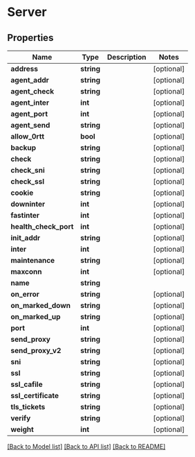 # Server

## Properties
Name | Type | Description | Notes
------------ | ------------- | ------------- | -------------
**address** | **string** |  | [optional] 
**agent_addr** | **string** |  | [optional] 
**agent_check** | **string** |  | [optional] 
**agent_inter** | **int** |  | [optional] 
**agent_port** | **int** |  | [optional] 
**agent_send** | **string** |  | [optional] 
**allow_0rtt** | **bool** |  | [optional] 
**backup** | **string** |  | [optional] 
**check** | **string** |  | [optional] 
**check_sni** | **string** |  | [optional] 
**check_ssl** | **string** |  | [optional] 
**cookie** | **string** |  | [optional] 
**downinter** | **int** |  | [optional] 
**fastinter** | **int** |  | [optional] 
**health_check_port** | **int** |  | [optional] 
**init_addr** | **string** |  | [optional] 
**inter** | **int** |  | [optional] 
**maintenance** | **string** |  | [optional] 
**maxconn** | **int** |  | [optional] 
**name** | **string** |  | 
**on_error** | **string** |  | [optional] 
**on_marked_down** | **string** |  | [optional] 
**on_marked_up** | **string** |  | [optional] 
**port** | **int** |  | [optional] 
**send_proxy** | **string** |  | [optional] 
**send_proxy_v2** | **string** |  | [optional] 
**sni** | **string** |  | [optional] 
**ssl** | **string** |  | [optional] 
**ssl_cafile** | **string** |  | [optional] 
**ssl_certificate** | **string** |  | [optional] 
**tls_tickets** | **string** |  | [optional] 
**verify** | **string** |  | [optional] 
**weight** | **int** |  | [optional] 

[[Back to Model list]](../../README.md#documentation-for-models) [[Back to API list]](../../README.md#documentation-for-api-endpoints) [[Back to README]](../../README.md)


